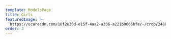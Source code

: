 ```yaml
---
template: ModelsPage
title: Girls
featuredImage: >-
  https://ucarecdn.com/10f2e30d-e15f-4aa2-a336-a221b9666bfe/-/crop/2488x1184/0,0/-/preview/
order: 3
---
```


